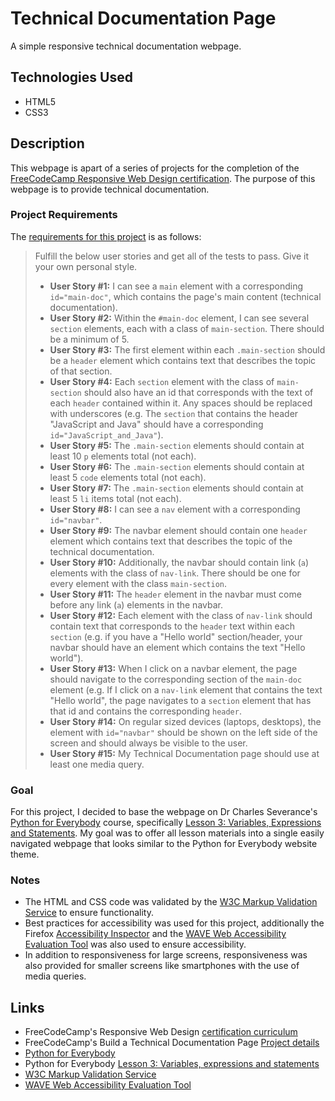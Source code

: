 # Technical Documentation Page
A simple responsive technical documentation webpage.
## Technologies Used
- HTML5
- CSS3
## Description
This webpage is apart of a series of projects for the completion of the [FreeCodeCamp Responsive Web Design certification](https://www.freecodecamp.org/learn/responsive-web-design/#responsive-web-design-projects). The purpose of this webpage is to provide technical documentation.
### Project Requirements
The [requirements for this project](https://www.freecodecamp.org/learn/responsive-web-design/responsive-web-design-projects/build-a-technical-documentation-page) is as follows:
> Fulfill the below user stories and get all of the tests to pass. Give it your own personal style.
> - **User Story #1:** I can see a `main` element with a corresponding `id="main-doc"`, which contains the page's main content (technical documentation).
> - **User Story #2:** Within the `#main-doc` element, I can see several `section` elements, each with a class of `main-section`. There should be a minimum of 5.
> - **User Story #3:** The first element within each `.main-section` should be a `header` element which contains text that describes the topic of that section.
> - **User Story #4:** Each `section` element with the class of `main-section` should also have an id that corresponds with the text of each `header` contained within it. Any spaces should be replaced with underscores (e.g. The `section` that contains the header "JavaScript and Java" should have a corresponding `id="JavaScript_and_Java"`).
> - **User Story #5:** The `.main-section` elements should contain at least 10 `p` elements total (not each).
> - **User Story #6:** The `.main-section` elements should contain at least 5 `code` elements total (not each).
> - **User Story #7:** The `.main-section` elements should contain at least 5 `li` items total (not each).
> - **User Story #8:** I can see a `nav` element with a corresponding `id="navbar"`.
> - **User Story #9:** The navbar element should contain one `header` element which contains text that describes the topic of the technical documentation.
> - **User Story #10:** Additionally, the navbar should contain link (`a`) elements with the class of `nav-link`. There should be one for every element with the class `main-section`.
> - **User Story #11:** The `header` element in the navbar must come before any link (`a`) elements in the navbar.
> - **User Story #12:** Each element with the class of `nav-link` should contain text that corresponds to the `header` text within each `section` (e.g. if you have a "Hello world" section/header, your navbar should have an element which contains the text "Hello world").
> - **User Story #13:** When I click on a navbar element, the page should navigate to the corresponding section of the `main-doc` element (e.g. If I click on a `nav-link` element that contains the text "Hello world", the page navigates to a `section` element that has that id and contains the corresponding `header`.
> - **User Story #14:** On regular sized devices (laptops, desktops), the element with `id="navbar"` should be shown on the left side of the screen and should always be visible to the user.
> - **User Story #15:** My Technical Documentation page should use at least one media query.
### Goal
For this project, I decided to base the webpage on Dr Charles Severance's [Python for Everybody](https://www.py4e.com/) course, specifically [Lesson 3: Variables, Expressions and Statements](https://www.py4e.com/lessons/memory).
My goal was to offer all lesson materials into a single easily navigated webpage that looks similar to the Python for Everybody website theme.
### Notes
- The HTML and CSS code was validated by the [W3C Markup Validation Service](https://validator.w3.org/) to ensure functionality.
- Best practices for accessibility was used for this project, additionally the Firefox [Accessibility Inspector](https://developer.mozilla.org/en-US/docs/Tools/Accessibility_inspector) and the [WAVE Web Accessibility Evaluation Tool](https://wave.webaim.org/) was also used to ensure accessibility.
- In addition to responsiveness for large screens, responsiveness was also provided for smaller screens like smartphones with the use of media queries.
## Links
- FreeCodeCamp's Responsive Web Design [certification curriculum](https://www.freecodecamp.org/learn/responsive-web-design/#responsive-web-design-projects)
- FreeCodeCamp's Build a Technical Documentation Page [Project details](https://www.freecodecamp.org/learn/responsive-web-design/responsive-web-design-projects/build-a-technical-documentation-page)
- [Python for Everybody](https://www.py4e.com/)
- Python for Everybody [Lesson 3: Variables, expressions and statements](https://www.py4e.com/lessons/memory)
- [W3C Markup Validation Service](https://validator.w3.org/)
- [WAVE Web Accessibility Evaluation Tool](https://wave.webaim.org/)